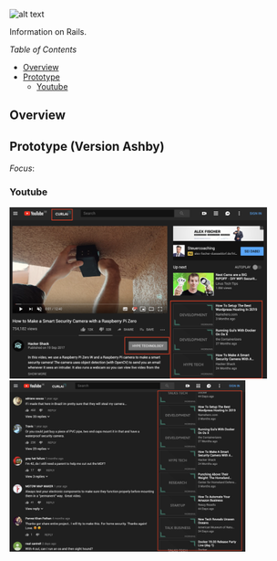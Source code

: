![alt text](https://github.com/a6b8/rss-merge-docker/blob/master/images/curlai-logo-black--50.png)

Information on Rails.

*Table of Contents*

- [Overview](#overview)
- [Prototype](#prototype)
  - [Youtube](#youtube)


## Overview

## Prototype (Version Ashby)

*Focus*:

### Youtube

<img src="https://github.com/a6b8/curlai/blob/master/images/browser-extension-1.png" alt="alt text" height="300">

<img src="https://github.com/a6b8/curlai/blob/master/images/browser-extension-2.png" alt="alt text" height="300">
